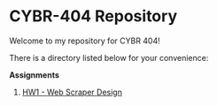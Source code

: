 # CYBR-404 Repository

Welcome to my repository for CYBR 404!

There is a directory listed below for your convenience:

**Assignments**
1. [HW1 - Web Scraper Design](https://github.com/gilbertk23/CYBR-404/blob/main/Assignments/Web%20Scraper/readme.md)
